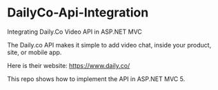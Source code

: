 # DailyCo-Api-Integration
Integrating Daily.Co Video API in ASP.NET MVC 

The Daily.co API makes it simple to add video chat, inside your product, site, or mobile app.

Here is their website: https://www.daily.co/

This repo shows how to implement the API in ASP.NET MVC 5.
